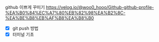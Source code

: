 github 이쁘게 꾸미기
https://velog.io/@woo0_hooo/Github-github-profile-%EA%B0%84%EC%A7%80%EB%82%98%EA%B2%8C-%EA%BE%B8%EB%AF%B8%EA%B8%B0

- [x] git push 방법
- [x] 터미널 기초
